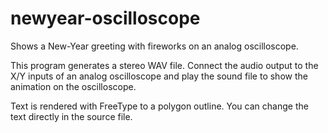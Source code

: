 # newyear-oscilloscope

Shows a New-Year greeting with fireworks on an analog oscilloscope.

This program generates a stereo WAV file. Connect the audio output to the X/Y inputs of an analog oscilloscope and play the sound file to show the animation on the oscilloscope.

Text is rendered with FreeType to a polygon outline. You can change the text directly in the source file.
